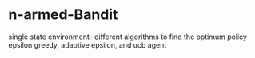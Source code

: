 # n-armed-Bandit
single state environment- different algorithms to find the optimum policy  
epsilon greedy, adaptive epsilon, and ucb agent
